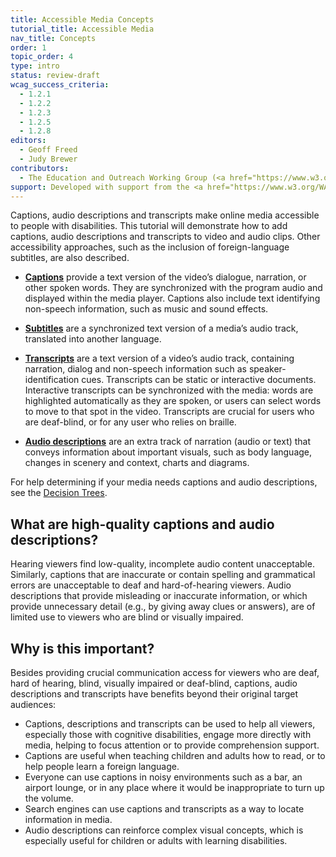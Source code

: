```yaml
---
title: Accessible Media Concepts
tutorial_title: Accessible Media
nav_title: Concepts
order: 1
topic_order: 4
type: intro
status: review-draft
wcag_success_criteria:
  - 1.2.1
  - 1.2.2
  - 1.2.3
  - 1.2.5
  - 1.2.8
editors:
  - Geoff Freed
  - Judy Brewer
contributors:
  - The Education and Outreach Working Group (<a href="https://www.w3.org/WAI/EO/">EOWG</a>)
support: Developed with support from the <a href="https://www.w3.org/WAI/WCAGTA/">U.S. Access Board, WCAG TA Project</a>
---
```


Captions, audio descriptions and transcripts make online media accessible to people with disabilities. This tutorial will demonstrate how to add captions, audio descriptions and transcripts to video and audio clips. Other accessibility approaches, such as the inclusion of foreign-language subtitles, are also described.

-   [**Captions**](production-captions.html) provide a text version of the video’s dialogue, narration, or other spoken words. They are synchronized with the program audio and displayed within the media player. Captions also include text identifying non-speech information, such as music and sound effects.

-   [**Subtitles**](subtitles.html) are a synchronized text version of a media’s audio track, translated into another language.

-   [**Transcripts**](transcript.html) are a text version of a video’s audio track, containing narration, dialog and non-speech information such as speaker-identification cues. Transcripts can be static or interactive documents. Interactive transcripts can be synchronized with the media: words are highlighted automatically as they are spoken, or users can select words to move to that spot in the video.  Transcripts are crucial for users who are deaf-blind, or for any user who relies on braille.

-   [**Audio descriptions**](production-audio-description.html) are an extra track of narration (audio or text) that conveys information about important visuals, such as body language, changes in scenery and context, charts and diagrams.

For help determining if your media needs captions and audio descriptions, see the [Decision
Trees](decision-tree.html).

## What are high-quality captions and audio descriptions?

Hearing viewers find low-quality, incomplete audio content unacceptable. Similarly, captions that are inaccurate or contain spelling and grammatical errors are unacceptable to deaf and hard-of-hearing viewers. Audio descriptions that provide misleading or inaccurate information, or which provide unnecessary detail (e.g., by giving away clues or answers), are of limited use to viewers who are blind or visually impaired.

## Why is this important?

Besides providing crucial communication access for viewers who are deaf, hard of hearing, blind, visually impaired or deaf-blind, captions, audio descriptions and transcripts have benefits beyond their original target
audiences:

-   Captions, descriptions and transcripts can be used to help all viewers, especially those with cognitive disabilities, engage more directly with media, helping to focus attention or to provide comprehension support.
-   Captions are useful when teaching children and adults how to read,
    or to help people learn a foreign language.
-   Everyone can use captions in noisy
    environments such as a bar, an airport lounge, or in any place
    where it would be inappropriate to turn up the volume.
-   Search engines can use captions and transcripts as a way to locate information in media.
-   Audio descriptions can reinforce complex visual concepts, which is
    especially useful for children or adults with learning disabilities.
